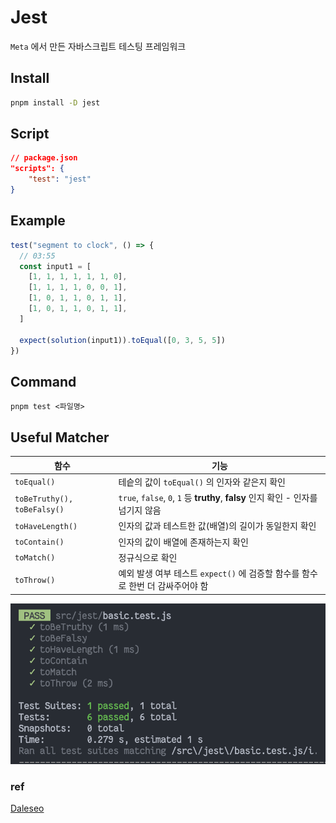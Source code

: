 # Jest

`Meta` 에서 만든 자바스크립트 테스팅 프레임워크

## Install

```bash
pnpm install -D jest
```

## Script

```json
// package.json
"scripts": {
	"test": "jest"
}
```

## Example

```jsx
test("segment to clock", () => {
  // 03:55
  const input1 = [
    [1, 1, 1, 1, 1, 1, 0],
    [1, 1, 1, 1, 0, 0, 1],
    [1, 0, 1, 1, 0, 1, 1],
    [1, 0, 1, 1, 0, 1, 1],
  ]

  expect(solution(input1)).toEqual([0, 3, 5, 5])
})
```

## Command

`pnpm test <파일명>`

## Useful Matcher

| 함수                        | 기능                                                                              |
| --------------------------- | --------------------------------------------------------------------------------- |
| `toEqual()`                 | 테슽의 값이 `toEqual()` 의 인자와 같은지 확인                                     |
| `toBeTruthy(), toBeFalsy()` | `true`, `false`, `0`, `1` 등 **truthy**, **falsy** 인지 확인 - 인자를 넘기지 않음 |
| `toHaveLength()`            | 인자의 값과 테스트한 값(배열)의 길이가 동일한지 확인                              |
| `toContain()`               | 인자의 값이 배열에 존재하는지 확인                                                |
| `toMatch()`                 | 정규식으로 확인                                                                   |
| `toThrow()`                 | 예외 발생 여부 테스트 `expect()` 에 검증할 함수를 함수로 한번 더 감싸주어야 함    |

![basic-jest-result](./basic.png)

### ref

[Daleseo](https://www.daleseo.com/jest-basic/)
